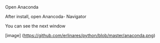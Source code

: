 Open Anaconda

After install, open Anancoda- Navigator

You can see the next window

[image] (https://github.com/erlinares/python/blob/master/anaconda.png)



